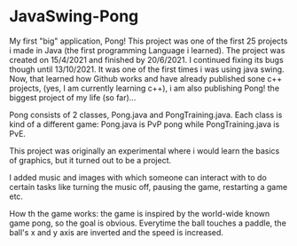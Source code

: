 # JavaSwing-Pong
My first "big" application, Pong! This project was one of the first 25 projects i made in Java (the first programming Language i learned). 
The project was created on 15/4/2021 and finished by 20/6/2021. I continued fixing its bugs though until 13/10/2021. It was one of the first times i was using java swing. Now, that learned how Github works and have already published sone c++ projects, (yes, I am currently learning c++), i am also publishing Pong! the biggest project of my life (so far)...

Pong consists of 2 classes, Pong.java and PongTraining.java. Each class is kind of a different game: Pong.java is PvP pong while PongTraining.java is PvE. 

This project was originally an experimental where i would learn the basics of graphics, but it turned out to be a project. 

I added music and images with which someone can interact with to do certain tasks like turning the music off, pausing the game, restarting a game etc.

How th the game works: the game is inspired by the world-wide known game pong, so the goal is obvious.
Everytime the ball touches a paddle, the ball's x and y axis are inverted and the speed is increased.
